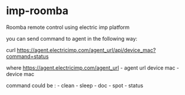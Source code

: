 # imp-roomba
Roomba remote control using electric imp platform

you can send command to agent in the following way:

curl https://agent.electricimp.com/agent_url/api/device_mac?command=status

where https://agent.electricimp.com/agent_url - agent url 
      device mac - device mac

command could be :
                   - clean 
                   - sleep 
                   - doc 
                   - spot
                   - status

